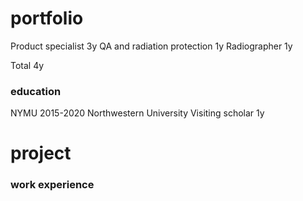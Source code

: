 # portfolio
Product specialist 3y
QA and radiation protection 1y
Radiographer 1y

Total 4y
### education
NYMU 2015-2020
Northwestern University  Visiting scholar 1y



# project

### work experience
